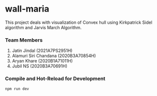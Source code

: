 # wall-maria

This project deals with visualization of Convex hull using Kirkpatrick Sidel algorithm and Jarvis March Algorithm.

### Team Members
1. Jatin Jindal (2021A7PS2951H)
2. Alamuri Siri Chandana (2020B3A70854H)
3. Aryan Khare (2020B1A71011H)
4. Jubil NS (2020B3A70691H)

### Compile and Hot-Reload for Development

```sh
npm run dev
```
